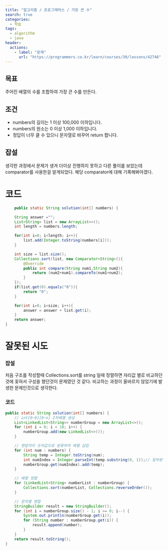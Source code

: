 ```yaml
---
title: "알고리즘 / 프로그래머스 / 가장 큰 수"
search: true
categories: 
  - 학습
tags: 
  - algorithm
  - java
header:  
  actions:
    - label: "문제"
      url: "https://programmers.co.kr/learn/courses/30/lessons/42746"
---
```

## 목표
주어진 배열의 수를 조합하여 가장 큰 수를 만든다.

## 조건
-   numbers의 길이는 1 이상 100,000 이하입니다.
-   numbers의 원소는 0 이상 1,000 이하입니다.
-   정답이 너무 클 수 있으니 문자열로 바꾸어 return 합니다.

## 잡설
생각한 과정에서 문제가 생겨 더이상 진행하지 못하고 다른 풀이를 보았는데 comparator를 사용한걸 알게되었다. 해당 comparator에 대해 기록해봐야겠다.

# 코드
```java
	public static String solution(int[] numbers) {

    String answer ="";
    List<String> list = new ArrayList<>();
    int length = numbers.length;

    for(int i=0; i<length; i++){
        list.add(Integer.toString(numbers[i]));
    }

    int size = list.size();
    Collections.sort(list, new Comparator<String>(){
        @Override
        public int compare(String num1,String num2){
            return (num2+num1).compareTo(num1+num2);
        }
    });
    if(list.get(0).equals("0")){
        return "0";
    }

    for(int i=0; i<size; i++){
        answer = answer + list.get(i);
    }
    return answer;
}
```

# 잘못된 시도
### 잡설
처음 구조를 작성할때 Collections.sort를 string 일때 정렬하면 자리값 별로 비교하던것에 꽂혀서 구성을 했던것이 문제였던 것 같다. 비교하는 과정이 올바르지 않았기에 발생한 문제인것으로 생각한다.
### 코드
```java
public static String solution(int[] numbers) {
	// int[0~9][0~n] 2차배열 생성
	List<LinkedList<String>> numberGroup = new ArrayList<>();
	for (int i = 0; i < 10; i++) {
	    numberGroup.add(new LinkedList<>());
	}

	// 맨앞자리 숫자값으로 분류하여 배열 삽입
	for (int num : numbers) {
	    String temp = Integer.toString(num);
	    int numIndex = Integer.parseInt(temp.substring(0, 1));// 앞부분 때기
	    numberGroup.get(numIndex).add(temp);
	}

	// 배열 정렬
	for (LinkedList<String> numberList : numberGroup) {
        Collections.sort(numberList, Collections.reverseOrder());
	}

	// 문자열 병합
	StringBuilder result = new StringBuilder();
	for (int i = numberGroup.size() - 1; i >= 0; i--) {
	    System.out.println(numberGroup.get(i));
	    for (String number : numberGroup.get(i)) {
	        result.append(number);
	    }
	}
	return result.toString();
}
```
<!--stackedit_data:
eyJoaXN0b3J5IjpbNTM4NzA3MTcyLDExMzgwNjgwOTEsLTM4Nz
ExNjc4MSwtMjA2NjY4MTg5MSwtMTY0MzU5NDMxOV19
-->
